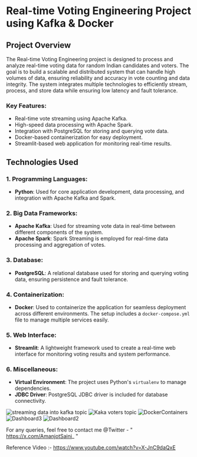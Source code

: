 # Real-time Voting Engineering Project using Kafka & Docker

## Project Overview

The Real-time Voting Engineering project is designed to process and analyze real-time voting data for random Indian candidates and voters. The goal is to build a scalable and distributed system that can handle high volumes of data, ensuring reliability and accuracy in vote counting and data integrity. The system integrates multiple technologies to efficiently stream, process, and store data while ensuring low latency and fault tolerance.

### Key Features:
- Real-time vote streaming using Apache Kafka.
- High-speed data processing with Apache Spark.
- Integration with PostgreSQL for storing and querying vote data.
- Docker-based containerization for easy deployment.
- Streamlit-based web application for monitoring real-time results.
  
## Technologies Used

### 1. **Programming Languages**:
   - **Python**: Used for core application development, data processing, and integration with Apache Kafka and Spark.
   
### 2. **Big Data Frameworks**:
   - **Apache Kafka**: Used for streaming vote data in real-time between different components of the system.
   - **Apache Spark**: Spark Streaming is employed for real-time data processing and aggregation of votes.

### 3. **Database**:
   - **PostgreSQL**: A relational database used for storing and querying voting data, ensuring persistence and fault tolerance.

### 4. **Containerization**:
   - **Docker**: Used to containerize the application for seamless deployment across different environments. The setup includes a `docker-compose.yml` file to manage multiple services easily.

### 5. **Web Interface**:
   - **Streamlit**: A lightweight framework used to create a real-time web interface for monitoring voting results and system performance.

### 6. **Miscellaneous**:
   - **Virtual Environment**: The project uses Python's `virtualenv` to manage dependencies.
   - **JDBC Driver**: PostgreSQL JDBC driver is included for database connectivity.
     
![streaming data into kafka topic](https://github.com/user-attachments/assets/064c09e6-359d-4c24-9500-efe971d72732)
![Kaka voters topic](https://github.com/user-attachments/assets/a5bed4e2-869d-463f-ba25-1abc7f8679db)
![DockerContainers](https://github.com/user-attachments/assets/8ba041bc-b018-4adc-9097-3c18c998fb79)
![Dashboard3](https://github.com/user-attachments/assets/37b84b42-676a-487c-a3dd-e6c52b05cab6)
![Dashboard2](https://github.com/user-attachments/assets/391baa5e-f369-49cb-955c-91377df67dc1)


For any queries, feel free to contact me @Twitter - " https://x.com/AmanjotSaini_ "

Reference Video :- https://www.youtube.com/watch?v=X-JnC9daQxE



